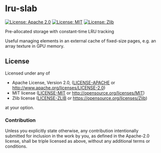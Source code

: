 # lru-slab

[![License: Apache 2.0](https://img.shields.io/badge/License-Apache%202.0-blue.svg)](LICENSE-APACHE)
[![License: MIT](https://img.shields.io/badge/License-MIT-blue.svg)](LICENSE-MIT)
[![License: Zlib](https://img.shields.io/badge/License-Zlib-blue.svg)](LICENSE-ZLIB)

Pre-allocated storage with constant-time LRU tracking

Useful managing elements in an external cache of fixed-size pages,
e.g. an array texture in GPU memory.

## License

Licensed under any of

 * Apache License, Version 2.0, ([LICENSE-APACHE](LICENSE-APACHE) or
   http://www.apache.org/licenses/LICENSE-2.0)
 * MIT license ([LICENSE-MIT](LICENSE-MIT) or http://opensource.org/licenses/MIT)
 * Zlib license ([LICENSE-ZLIB](LICENSE-ZLIB) or
   https://opensource.org/licenses/Zlib)

at your option.

### Contribution

Unless you explicitly state otherwise, any contribution intentionally submitted
for inclusion in the work by you, as defined in the Apache-2.0 license, shall be
triple licensed as above, without any additional terms or conditions.
